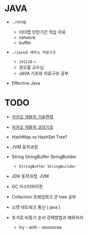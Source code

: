 # JAVA
> 

- `./더더랩`
    - 더더랩 인턴기간 학습 자료
    - network
    - buffer
     
- `./Java로 배우는 자료구조`
    - `191110` ~ 
    - 권오흠 교수님
    - JAVA 기초와 자료구조 공부

- Effective Java



# TODO

- [카카오 개발자 기술면접](https://brunch.co.kr/magazine/would-be-dev)
- [카카오 개발자 코딩기초](https://brunch.co.kr/magazine/growingdev)

- HashMap vs HashSet Tree?
- JVM 동작과정
- String StringBuffer StringBuilder
    - `StringBuffer StringBuilder`


- JDK 동작과정, JVM
- GC 커스터마이징
- Collection 프레임워크 큰 tree 공부
- 소켓 네트워크 통신 ( java )
- 추가로 비동기 순서 강제방법과 예외처리
    - try - with - resources
